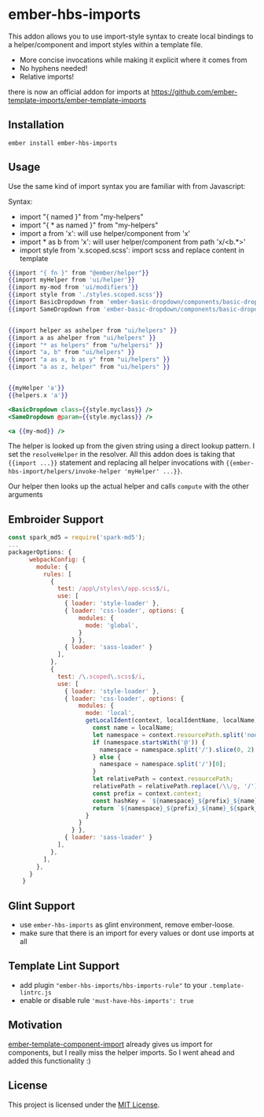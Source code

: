 ember-hbs-imports
==============================================================================

This addon allows you to use import-style syntax to create local bindings to
a helper/component and import styles within a template file.

* More concise invocations while making it explicit where it comes from
* No hyphens needed!
* Relative imports!


there is now an official addon for imports at https://github.com/ember-template-imports/ember-template-imports

Installation
------------------------------------------------------------------------------

```
ember install ember-hbs-imports
```


Usage
------------------------------------------------------------------------------

Use the same kind of import syntax you are familiar with from Javascript:

Syntax:
* import "{ named }" from "my-helpers"
* import "{ * as named }" from "my-helpers"
* import a from 'x': will use helper/component from 'x'
* import * as b from 'x': will user helper/component from path 'x/<b.*>'
* import style from 'x.scoped.scss': import scss and replace content in template 

```hbs
{{import "{ fn }" from "@ember/helper"}}
{{import myHelper from 'ui/helper'}}
{{import my-mod from 'ui/modifiers'}}
{{import style from './styles.scoped.scss'}}
{{import BasicDropdown from 'ember-basic-dropdown/components/basic-dropdown'}}
{{import SameDropdown from 'ember-basic-dropdown/components/basic-dropdown'}}


{{import helper as ashelper from "ui/helpers" }}
{{import a as ahelper from "ui/helpers" }}
{{import "* as helpers" from "u/helpersi" }}
{{import "a, b" from "ui/helpers" }}
{{import "a as x, b as y" from "ui/helpers" }}
{{import "a as z, helper" from "ui/helpers" }}


{{myHelper 'a'}}
{{helpers.x 'a'}}

<BasicDropdown class={{style.myclass}} />
<SameDropdown @param={{style.myclass}} />

<a {{my-mod}} />
```

The helper is looked up from the given string using a direct lookup
pattern. I set the `resolveHelper` in the resolver. 
All this addon does is taking that `{{import ...}}` statement
and replacing all helper invocations with `{{ember-hbs-import/helpers/invoke-helper 'myHelper' ...}}`.

Our helper then looks up the actual helper and calls `compute` with the other arguments



Embroider Support
------------------------------------------------------------------------------
```js
const spark_md5 = require('spark-md5');
...
packagerOptions: {
      webpackConfig: {
        module: {
          rules: [
            {
              test: /app\/styles\/app.scss$/i,
              use: [
                { loader: 'style-loader' },
                { loader: 'css-loader', options: {
                    modules: {
                      mode: 'global',
                    }
                  } },
                { loader: 'sass-loader' }
              ],
            },
            {
              test: /\.scoped\.scss$/i,
              use: [
                { loader: 'style-loader' },
                { loader: 'css-loader', options: {
                    modules: {
                      mode: 'local',
                      getLocalIdent(context, localIdentName, localName) {
                        const name = localName;
                        let namespace = context.resourcePath.split('node_modules').slice(-1)[0];
                        if (namespace.startsWith('@')) {
                          namespace = namespace.split('/').slice(0, 2).join('/');
                        } else {
                          namespace = namespace.split('/')[0];
                        }
                        let relativePath = context.resourcePath;
                        relativePath = relativePath.replace(/\\/g, '/');
                        const prefix = context.context;
                        const hashKey = `${namespace}_${prefix}_${name}`;
                        return `${namespace}_${prefix}_${name}_${spark_md5.hash(hashKey).slice(0, 5)}`;
                      }
                    }
                  } },
                { loader: 'sass-loader' }
              ],
            },
          ],
        },
      }
    }
```


Glint Support
------------------------------------------------------------------------------
* use `ember-hbs-imports` as glint environment, remove ember-loose.
* make sure that there is an import for every values or dont use imports at all

Template Lint Support
------------------------------------------------------------------------------
* add plugin `"ember-hbs-imports/hbs-imports-rule"` to your `.template-lintrc.js`
* enable or disable rule `'must-have-hbs-imports': true`

Motivation
------------------------------------------------------------------------------

[ember-template-component-import](https://github.com/crashco/ember-template-component-import)
already gives us import for components, but I really miss the helper imports.
So I went ahead and added this functionality :)


License
------------------------------------------------------------------------------

This project is licensed under the [MIT License](LICENSE.md).
